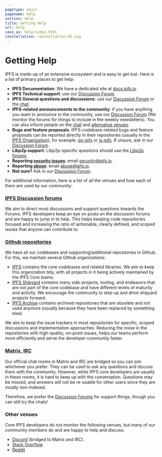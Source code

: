 ```yaml
---
pagetype: major
pagename: help
section: Help
title: Getting Help
url: help
save_as: help/index.html
constellation: constellation-02.svg
---
```


# Getting Help

<p class="lead"> IPFS is made-up of an extensive ecosystem and is easy to get lost. Here is a list of primary places to get help:</p>

* **IPFS Documentation**: We have a dedicated site at [docs.ipfs.io](https://docs.ipfs.io).
* **IPFS Technical support**: use our [Discussion Forum](https://discuss.ipfs.io).
* **IPFS General questions and discussions**: use our [Discussion Forum](https://discuss.ipfs.io) or the [chat](#matrix-https-riot-im-app-room-ipfs-matrix-org-irc-http-webchat-freenode-net-channels-ipfs).
* **IPFS-related announcements to the community**: if you have anything you want to announce to the community, use our [Discussion Forum](https://discuss.ipfs.io) (We monitor the forums for things to include in the weekly newsletters). You can also inform people on the [chat](#matrix-https-riot-im-app-room-ipfs-matrix-org-irc-http-webchat-freenode-net-channels-ipfs) and [alternative venues](#other-venues).
* **Bugs and feature proposals**: IPFS-codebase-related bugs and feature proposals can be reported directly in their repositories (usually in the [IPFS Organization](https://github.com/ipfs)), for example: [go-ipfs](https://github.com/ipfs/go-ipfs) or [js-ipfs](https://github.com/ipfs/js-ipfs). If unsure, ask in our [Discussion Forum](https://discuss.ipfs.io).
* **Libp2p support**: Libp2p-specific questions should use the [Libp2p forums](https://discuss.libp2p.io).
* **Reporting [security issues](https://github.com/ipfs/community/blob/master/CONTRIBUTING.md#security-issues)**: email <a href="mailto:security@ipfs.io">security@ipfs.io</a>.
* **Reporting [abuse](https://github.com/ipfs/community/blob/master/code-of-conduct.md)**: email <a href="mailto:abuse@ipfs.io">abuse@ipfs.io</a>.
* **Not sure?** Ask in our [Discussion Forum](https://discuss.ipfs.io).

<p class="lead">
For additional information, here is a list of all the venues and how each of them are used by our community:
</p>

### [IPFS Discussion forums](https://discuss.ipfs.io)

We aim to direct most discussions and support questions towards the Forums. IPFS developers keep an eye on posts on the discussion forums and are happy to jump in to help. This helps keeping code repositories focused and increasing the ratio of actionable, clearly defined, and scoped issues that anyone can contribute to.

### [Github repositories](https://github.com/ipfs)

We have all our codebases and supporting/additional repositories in Github. For this, we maintain several Github organizations:

* [IPFS](https://github.com/ipfs) contains the core codebases and related libraries. We aim to keep this organization tidy, with all projects in it being actively maintained by the IPFS Core teams.
* [IPFS Shipyard](https://github.com/ipfs/ipfs-shipyard) contains many side-projects, tooling, and endeavors that are not part of the core codebase and have different levels of maturity and activity. We encourage the community to step up and drive shipyard projects forward.
* [IPFS Archive](https://github.com/ipfs/ipfs-archive) contains archived repositories that are obsolete and not used anymore (usually because they have been replaced by something else).

We aim to keep the issue trackers in most repositories for specific, scoped discussions and implementation approaches. Reducing the noise in the repositories with high-quality, on-point issues, helps our teams perform more efficiently and serve the developer community faster.

### [Matrix](https://riot.im/app/#/room/#ipfs:matrix.org), [IRC](http://webchat.freenode.net/?channels=#ipfs)

Our official chat rooms in Matrix and IRC are bridged so you can join
whichever you prefer. They can be used to ask any questions and discuss them with the community. However, while IPFS core developers are usually in these rooms, it is hard to keep up with the conversation. Questions may be missed, and answers will not be re-usable for other users since they are mostly non-indexed.

Therefore, we prefer the [Discussion Forums](https://discuss.ipfs.io) for
support things, though you can still try the chats!


### Other venues

Core IPFS developers do not monitor the following venues, but many of our community members do and are happy to help and discuss:

* [Discord](https://discord.gg/24fmuwR) (bridged to Matrix and IRC).
* [Stack Overflow](https://stackoverflow.com/questions/tagged/ipfs)
* [Reddit](https://www.reddit.com/r/ipfs/)
